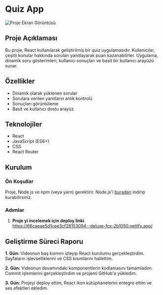 # Quiz App
![Proje Ekran Görüntüsü](assets/enginarquiz.png)

## Proje Açıklaması

Bu proje, React kullanılarak geliştirilmiş bir quiz uygulamasıdır. Kullanıcılar, çeşitli konular hakkında soruları yanıtlayarak puan kazanabilirler. Uygulama, dinamik soru gösterimleri, kullanıcı sonuçları ve basit bir kullanıcı arayüzü sunar.

## Özellikler

- Dinamik olarak yüklenen sorular
- Sorulara verilen yanıtların anlık kontrolü
- Sonuçları görüntüleme
- Basit ve kullanıcı dostu arayüz

## Teknolojiler

- React
- JavaScript (ES6+)
- CSS
- React Router 
  

## Kurulum

### Ön Koşullar

Proje, Node.js ve npm (veya yarn) gerektirir. Node.js'i [buradan](https://nodejs.org/) indirip kurabilirsiniz.

### Adımlar

1. **Proje yi incelemek için deploy linki**
https://66caeae5d1cee3cf28153094--deluxe-fox-2b1050.netlify.app/

## Geliştirme Süreci Raporu

**1. Gün:** Videonun baş kısmını izleyip React kurulumu gerçekleştirdim. Sayfaların işlevselliklerini ve CSS kısımlarını hallettim.

**2. Gün:** Videonun devamındaki komponentlerin kodlamasını tamamladım. Commit işlemlerini gerçekleştirdim ve projemi GitHub'a yükledim.

**3. Gün:** Projeyi deploy ettim, React ikon kütüphanelerini entegre ettim ve ses efektleri ekledim.



